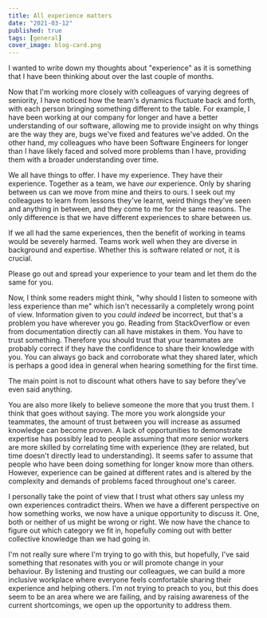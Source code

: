 ```yaml
---
title: All experience matters
date: "2021-03-12"
published: true
tags: [general]
cover_image: blog-card.png
---
```


I wanted to write down my thoughts about "experience" as it is something that I have been thinking about over the last couple of months. 

Now that I'm working more closely with colleagues of varying degrees of seniority, I have noticed how the team's dynamics fluctuate back and forth, with each person bringing something different to the table. For example, I have been working at our company for longer and have a better understanding of our software, allowing me to provide insight on why things are the way they are, bugs we've fixed and features we've added. On the other hand, my colleagues who have been Software Engineers for longer than I have likely faced and solved more problems than I have, providing them with a broader understanding over time.

We all have things to offer. I have my experience. They have their experience. Together as a team, we have _our_ experience. Only by sharing between us can we move from mine and theirs to ours. I seek out my colleagues to learn from lessons they've learnt, weird things they've seen and anything in between, and they come to me for the same reasons. The only difference is that we have different experiences to share between us.

If we all had the same experiences, then the benefit of working in teams would be severely harmed. Teams work well when they are diverse in background and expertise. Whether this is software related or not, it is crucial.

Please go out and spread your experience to your team and let them do the same for you. 

Now, I think some readers might think, "why should I listen to someone with less experience than me" which isn't necessarily a completely wrong point of view. Information given to you _could indeed_ be incorrect, but that's a problem you have wherever you go. Reading from StackOverflow or even from documentation directly can all have mistakes in them. You have to trust something. Therefore you should trust that your teammates are probably correct if they have the confidence to share their knowledge with you. You can always go back and corroborate what they shared later, which is perhaps a good idea in general when hearing something for the first time.

The main point is not to discount what others have to say before they've even said anything.

You are also more likely to believe someone the more that you trust them. I think that goes without saying. The more you work alongside your teammates, the amount of trust between you will increase as assumed knowledge can become proven. A lack of opportunities to demonstrate expertise has possibly lead to people assuming that more senior workers are more skilled by correlating time with experience (they are related, but time doesn't directly lead to understanding). It seems safer to assume that people who have been doing something for longer know more than others. However, experience can be gained at different rates and is altered by the complexity and demands of problems faced throughout one's career.

I personally take the point of view that I trust what others say unless my own experiences contradict theirs. When we have a different perspective on how something works, we now have a unique opportunity to discuss it. One, both or neither of us might be wrong or right. We now have the chance to figure out which category we fit in, hopefully coming out with better collective knowledge than we had going in.

I'm not really sure where I'm trying to go with this, but hopefully, I've said something that resonates with you or will promote change in your behaviour. By listening and trusting our colleagues, we can build a more inclusive workplace where everyone feels comfortable sharing their experience and helping others. I'm not trying to preach to you, but this does seem to be an area where we are failing, and by raising awareness of the current shortcomings, we open up the opportunity to address them.